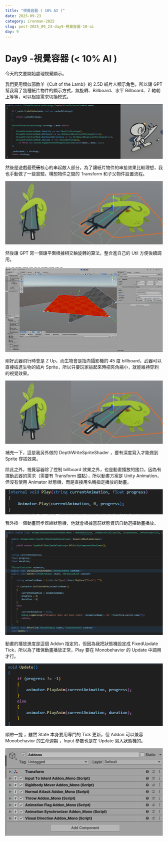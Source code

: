 ```yaml
---
title: "視覺容器 ( 10% AI )"
date: 2025-09-23
category: ironman-2025
slug: post-2025_09_23-day9-視覺容器-10-ai
day: 9
---
```


# Day9 -視覺容器 (< 10% AI )

今天的文要開始處理視覺顯示。

我們要用類似邪教羊《Cult of the Lamb》的 2.5D 紙片人顯示角色，所以讓 GPT 幫我寫了幾種紙片物件的顯示方式，無旋轉、Billboard、水平 Billboard、Z 軸朝上等等，可以根據需求切換模式。

![圖片.png](https://raw.githubusercontent.com/angus945/ithelp-2025ironman-posts/refs/heads/main/Publish/day-9_2025-09-23/images/image_8.png)

然後是遊戲最~~荒唐~~核心的串起敵人部分，為了讓紙片物件的串接效果比較理想，我也手動做了一些實驗，構想物件之間的 Transform 和子父物件設置流程。

![圖片.png](https://raw.githubusercontent.com/angus945/ithelp-2025ironman-posts/refs/heads/main/Publish/day-9_2025-09-23/images/image_3.png)

然後讓 GPT 寫一個讓平面根據相交軸旋轉的算法，整合進自己的 Util 方便後續調用。

![STUST_Project_4-1 - VisualContainerAttachTest - Windows, Mac, Linux - Unity 6 (6000.0.34f1)_ _DX11_ 2025-09-03 13-50-30_0.gif](https://raw.githubusercontent.com/angus945/ithelp-2025ironman-posts/refs/heads/main/Publish/day-9_2025-09-23/images/image_1.gif)

剛好武器飛行時會是 Z Up，而生物會是指向攝影機的 45 度 billboard，武器可以直接插進生物的紙片 Sprite，所以只要玩家撿起來時把夾角縮小，就能維持穿刺的視覺效果。

![圖片.png](https://raw.githubusercontent.com/angus945/ithelp-2025ironman-posts/refs/heads/main/Publish/day-9_2025-09-23/images/image_3.png)

補充一下，這是我另外做的 DepthWriteSpriteShader ，要有深度寫入才能做到 Sprite 穿插效果。

除此之外，視覺容器除了控制 billboard 效果之外，也是動畫播放的接口，因為有揮動武器的需求（需要有 Transform 錨點），所以動畫方案是 Unity Animation，但沒有使用 Animator 狀態機，而是直接用名稱指定播放的動畫。

![圖片.png](https://raw.githubusercontent.com/angus945/ithelp-2025ironman-posts/refs/heads/main/Publish/day-9_2025-09-23/images/image_4.png)

我外掛一個動畫同步器給狀態機，他就會根據當前狀態資訊自動選擇動畫播放。

![圖片.png](https://raw.githubusercontent.com/angus945/ithelp-2025ironman-posts/refs/heads/main/Publish/day-9_2025-09-23/images/image_5.png)

動畫的播放進度是這個 Addon 指定的，但因為我把狀態機設定成 FixedUpdate Tick，所以為了確保動畫播放正常，Play 要在 Monobehavior 的 Update 中調用才行。

![圖片.png](https://raw.githubusercontent.com/angus945/ithelp-2025ironman-posts/refs/heads/main/Publish/day-9_2025-09-23/images/image_6.png)

順帶一提 ，雖然 State 本身要用專門的 Tick 更新，但 Addon 可以兼容 Monobehavior 的生命週期 ，Input 參數也是在 Update 寫入狀態機的。

![圖片.png](https://raw.githubusercontent.com/angus945/ithelp-2025ironman-posts/refs/heads/main/Publish/day-9_2025-09-23/images/image_7.png)
